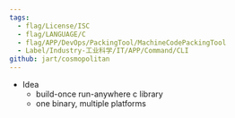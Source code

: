 ```yaml
---
tags:
  - flag/License/ISC
  - flag/LANGUAGE/C
  - flag/APP/DevOps/PackingTool/MachineCodePackingTool
  - Label/Industry-工业科学/IT/APP/Command/CLI
github: jart/cosmopolitan
---
```


- Idea
    - build-once run-anywhere c library
    - one binary, multiple platforms

